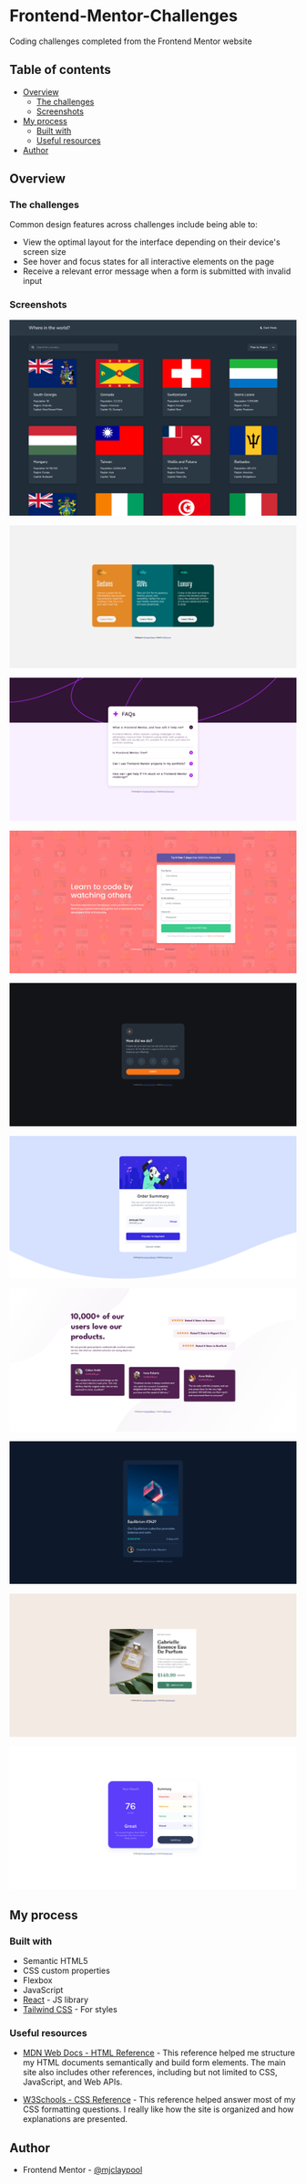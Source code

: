 # Frontend-Mentor-Challenges
 Coding challenges completed from the Frontend Mentor website

## Table of contents

- [Overview](#overview)
  - [The challenges](#the-challenges)
  - [Screenshots](#screenshots)
- [My process](#my-process)
  - [Built with](#built-with)
  - [Useful resources](#useful-resources)
- [Author](#author)

## Overview

### The challenges

Common design features across challenges include being able to:

- View the optimal layout for the interface depending on their device's screen size
- See hover and focus states for all interactive elements on the page
- Receive a relevant error message when a form is submitted with invalid input

### Screenshots

![](./rest-countries-api-with-color-theme-switcher-master/design/case-study--country-picker-homepage-dark.png)

![](./3-column-preview-card-component-main/design/Solution-Screenshot_3-column-preview-card-component.png)

![](./faq-accordion/design/Solution-Screenshot_FAQ-accordion.png)

![](./intro-component-with-signup-form/design/Solution-Screenshot_Intro-component-with-sign-up-form.png)

![](./interactive-rating/design/Solution-Screenshot_Interactive-rating-component.png)

![](./order-summary/design/Solution-Screenshot_Order-summary-card.png)

![](./social-proof-section/design/Solution-Screenshot_Social-proof-section.png)

![](./nft-preview-card/design/Solution-Screenshot_NFT-preview-card-component.png)

![](./product-preview-card/design/Solution-Screenshot_Product-preview-card-component.png)

![](./results-summary/design/Solution-Screenshot_Results-summary-component.png)

## My process

### Built with

- Semantic HTML5
- CSS custom properties
- Flexbox
- JavaScript
- [React](https://reactjs.org/) - JS library
- [Tailwind CSS](https://tailwindcss.com/) - For styles

### Useful resources

- [MDN Web Docs - HTML Reference](https://developer.mozilla.org/en-US/docs/Web/HTML) - This reference helped me structure my HTML documents semantically and build form elements. The main site also includes other references, including but not limited to CSS, JavaScript, and Web APIs.

- [W3Schools - CSS Reference](https://www.w3schools.com/cssref/index.php) - This reference helped answer most of my CSS formatting questions. I really like how the site is organized and how explanations are presented.

## Author

- Frontend Mentor - [@mjclaypool](https://www.frontendmentor.io/profile/mjclaypool)